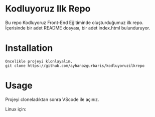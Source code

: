 # Kodluyoruz Ilk Repo

Bu repo Kodluyoruz Front-End Eğitiminde oluşturduğumuz ilk repo. İçerisinde bir adet README dosyası, bir adet index.html bulunduruyor.

# Installation
```
Öncelikle projeyi klonlayalım.
git clone https://github.com/ayhanozgurbaris/kodluyoruzilkrepo
```
# Usage
Projeyi cloneladıktan sonra VScode ile açınız.

Linux için:

